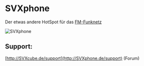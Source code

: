# SVXphone 

Der etwas andere HotSpot für das [FM-Funknetz](https://fm-funknetz.de)

![SVXphone](http://SVXphone.de/pictures/title.jpg)

## Support:

[http://SVXcube.de/support](http://SVXphone.de/support) (Forum)
